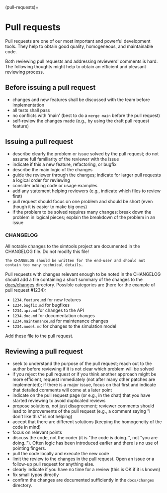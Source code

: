 (pull-requests)=

# Pull requests

Pull requests are one of our most important and powerful development tools.
They help to obtain good quality, homogeneous, and maintainable code.

Both reviewing pull requests and addressing reviewers' comments is hard.
The following thoughts might help to obtain an efficient and pleasant reviewing process.

## Before issuing a pull request

- changes and new features shall be discussed with the team before implementation
- all tests shall pass
- no conflicts with 'main' (best to do a `merge main` before the pull request)
- self-review the changes made (e.g., by using the draft pull request feature)

## Issuing a pull request

- describe clearly the problem or issue solved by the pull request; do not assume full familiarity of the reviewer with the issue
- indicate if this a new feature, refactoring, or bugfix
- describe the main logic of the changes
- guide the reviewer through the changes; indicate for larger pull requests a logical order for reviewing
- consider adding code or usage examples
- add any statement helping reviewers (e.g., indicate which files to review first)
- pull request should focus on one problem and should be short (even though it is easier to make big ones)
- if the problem to be solved requires many changes: break down the problem in logical pieces; explain the breakdown of the problem in an issue

### CHANGELOG

All notable changes to the simtools project are documented in the CHANGELOG file. Do not modify this file!

```{important}
The CHANGELOG should be written for the end-user and should not contain too many technical details.
```

Pull requests with changes relevant enough to be noted in the CHANGELOG should add a file containing a short summary of the changes to the [docs/changes](docs/changes) directory.
Possible categories are (here for the example of pull request #1234):

- `1234.feature.md` for new features
- `1234.bugfix.md` for bugfixes
- `1234.api.md` for changes to the API
- `1234.doc.md` for documentation changes
- `1234.maintenance.md` for maintenance changes
- `1234.model.md` for changes to the simulation model

Add these file to the pull request.

## Reviewing a pull request

- seek to understand the purpose of the pull request; reach out to the author before reviewing if it is not clear which problem will be solved
- if you reject the pull request or if you think another approach might be more efficient, request immediately (not after many other patches are implemented); if there is a major issue, focus on that first and indicate that detailed comments will come at a later point
- indicate on the pull request page (or e.g., in the chat) that you have started reviewing to avoid duplicated reviews
- propose solutions, not just disagreement; reviewer comments should lead to improvements of the pull request (e.g., a comment saying "I don't like this" is not helping)
- accept that there are different solutions (keeping the homogeneity of the code in mind)
- focus on relevant points
- discuss the code, not the coder (it is "the code is doing..", not "you are doing.."). Often logic has been introduced earlier and there is no use of pointing fingers.
- pull the code locally and execute the new code
- limit the review to the changes in the pull request. Open an issue or a follow-up pull request for anything else.
- clearly indicate if you have no time for a review (this is OK if it is known)
- fix small typos directly
- confirm the changes are documented sufficiently in the `docs/changes` directory.
